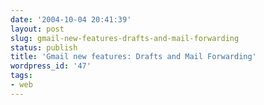 ```yaml
---
date: '2004-10-04 20:41:39'
layout: post
slug: gmail-new-features-drafts-and-mail-forwarding
status: publish
title: 'Gmail new features: Drafts and Mail Forwarding'
wordpress_id: '47'
tags:
- web
---
```


